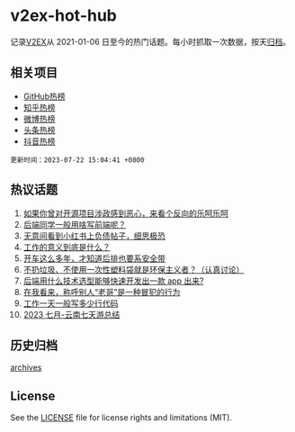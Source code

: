 # v2ex-hot-hub

 记录[V2EX](https://www.v2ex.com/)从 2021-01-06 日至今的热门话题。每小时抓取一次数据，按天[归档](archives)。
 
 ## 相关项目

- [GitHub热榜](https://github.com/snaildev/github-hot-hub)
- [知乎热榜](https://github.com/snaildev/zhihu-hot-hub)
- [微博热榜](https://github.com/snaildev/weibo-hot-hub)
- [头条热榜](https://github.com/snaildev/toutiao-hot-hub)
- [抖音热榜](https://github.com/snaildev/douyin-hot-hub)


 `更新时间：2023-07-22 15:04:41 +0800`

## 热议话题

1. [如果你曾对开源项目涉政感到恶心，来看个反向的乐呵乐呵](https://www.v2ex.com/t/958734)
1. [后端同学一般用啥写前端呢？](https://www.v2ex.com/t/958660)
1. [无意间看到小红书上负债帖子，细思极恐](https://www.v2ex.com/t/958658)
1. [工作的意义到底是什么？](https://www.v2ex.com/t/958651)
1. [开车这么多年，才知道后排也要系安全带](https://www.v2ex.com/t/958686)
1. [不扔垃圾、不使用一次性塑料袋就是环保主义者？（认真讨论）](https://www.v2ex.com/t/958717)
1. [后端用什么技术选型能够快速开发出一款 app 出来?](https://www.v2ex.com/t/958615)
1. [在我看来，称呼别人“老哥”是一种冒犯的行为](https://www.v2ex.com/t/958794)
1. [工作一天一般写多少行代码](https://www.v2ex.com/t/958675)
1. [2023 七月-云南七天游总结](https://www.v2ex.com/t/958625)

## 历史归档

[archives](archives)

## License

See the [LICENSE](LICENSE) file for license rights and limitations (MIT).

